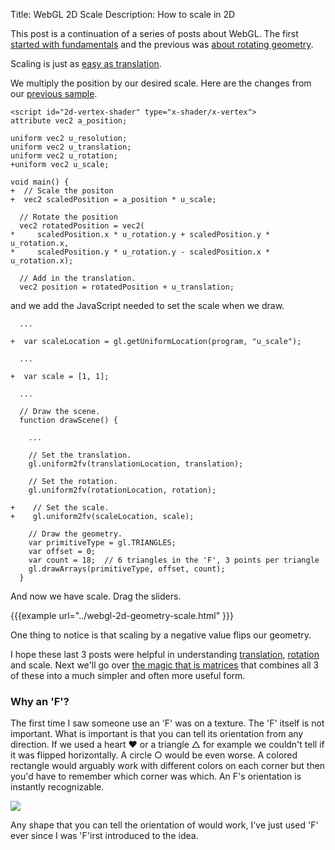 ﻿Title: WebGL 2D Scale
Description: How to scale in 2D

This post is a continuation of a series of posts about WebGL.  The first
[started with fundamentals](webgl-fundamentals.html) and the previous was
[about rotating geometry](webgl-2d-rotation.html).

Scaling is just as [easy as translation](webgl-2d-translation.html).

We multiply the position by our desired scale.  Here are the changes from
our [previous sample](webgl-2d-rotation.html).

```
<script id="2d-vertex-shader" type="x-shader/x-vertex">
attribute vec2 a_position;

uniform vec2 u_resolution;
uniform vec2 u_translation;
uniform vec2 u_rotation;
+uniform vec2 u_scale;

void main() {
+  // Scale the positon
+  vec2 scaledPosition = a_position * u_scale;

  // Rotate the position
  vec2 rotatedPosition = vec2(
*     scaledPosition.x * u_rotation.y + scaledPosition.y * u_rotation.x,
*     scaledPosition.y * u_rotation.y - scaledPosition.x * u_rotation.x);

  // Add in the translation.
  vec2 position = rotatedPosition + u_translation;
```

and we add the JavaScript needed to set the scale when we draw.

```
  ...

+  var scaleLocation = gl.getUniformLocation(program, "u_scale");

  ...

+  var scale = [1, 1];

  ...

  // Draw the scene.
  function drawScene() {

    ...

    // Set the translation.
    gl.uniform2fv(translationLocation, translation);

    // Set the rotation.
    gl.uniform2fv(rotationLocation, rotation);

+    // Set the scale.
+    gl.uniform2fv(scaleLocation, scale);

    // Draw the geometry.
    var primitiveType = gl.TRIANGLES;
    var offset = 0;
    var count = 18;  // 6 triangles in the 'F', 3 points per triangle
    gl.drawArrays(primitiveType, offset, count);
  }
```

And now we have scale. Drag the sliders.

{{{example url="../webgl-2d-geometry-scale.html" }}}

One thing to notice is that scaling by a negative value flips our
geometry.

I hope these last 3 posts were helpful in understanding
[translation](webgl-2d-translation.html),
[rotation](webgl-2d-rotation.html) and scale.  Next we'll go over [the
magic that is matrices](webgl-2d-matrices.html) that combines all 3 of
these into a much simpler and often more useful form.

<div class="webgl_bottombar">
<h3>Why an 'F'?</h3>
<p>
The first time I saw someone use an 'F' was on a texture.  The 'F' itself
is not important.  What is important is that you can tell its orientation
from any direction.  If we used a heart ❤ or a triangle △ for example we
couldn't tell if it was flipped horizontally.  A circle ○ would be even
worse.  A colored rectangle would arguably work with different colors on
each corner but then you'd have to remember which corner was which.  An
F's orientation is instantly recognizable.
</p>
<img src="../resources/f-orientation.svg" class="webgl_center"/>
<p>
Any shape that you can tell the orientation of would work, I've just used
'F' ever since I was 'F'irst introduced to the idea.
</p>
</div>




